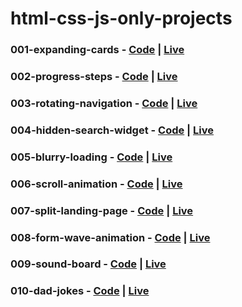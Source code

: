 # html-css-js-only-projects

### 001-expanding-cards - [Code](https://github.com/irahuldutta02/html-css-js-only-projects/tree/main/001-expanding-cards/) | [Live](https://irahuldutta02.github.io/html-css-js-only-projects/001-expanding-cards/)

### 002-progress-steps - [Code](https://github.com/irahuldutta02/html-css-js-only-projects/tree/main/002-progress-steps/) | [Live](https://irahuldutta02.github.io/html-css-js-only-projects/002-progress-steps/)

### 003-rotating-navigation - [Code](https://github.com/irahuldutta02/html-css-js-only-projects/tree/main/003-rotating-navigation/) | [Live](https://irahuldutta02.github.io/html-css-js-only-projects/003-rotating-navigation/)

### 004-hidden-search-widget - [Code](https://github.com/irahuldutta02/html-css-js-only-projects/tree/main/004-hidden-search-widget/) | [Live](https://irahuldutta02.github.io/html-css-js-only-projects/004-hidden-search-widget/)

### 005-blurry-loading - [Code](https://github.com/irahuldutta02/html-css-js-only-projects/tree/main/005-blurry-loading/) | [Live](https://irahuldutta02.github.io/html-css-js-only-projects/005-blurry-loading/)

### 006-scroll-animation - [Code](https://github.com/irahuldutta02/html-css-js-only-projects/tree/main/006-scroll-animation/) | [Live](https://irahuldutta02.github.io/html-css-js-only-projects/006-scroll-animation/)

### 007-split-landing-page - [Code](https://github.com/irahuldutta02/html-css-js-only-projects/tree/main/007-split-landing-page/) | [Live](https://irahuldutta02.github.io/html-css-js-only-projects/007-split-landing-page/)

### 008-form-wave-animation - [Code](https://github.com/irahuldutta02/html-css-js-only-projects/tree/main/008-form-wave-animation/) | [Live](https://irahuldutta02.github.io/html-css-js-only-projects/008-form-wave-animation/)

### 009-sound-board - [Code](https://github.com/irahuldutta02/html-css-js-only-projects/tree/main/009-sound-board/) | [Live](https://irahuldutta02.github.io/html-css-js-only-projects/009-sound-board/)

### 010-dad-jokes - [Code](https://github.com/irahuldutta02/html-css-js-only-projects/tree/main/010-dad-jokes/) | [Live](https://irahuldutta02.github.io/html-css-js-only-projects/010-dad-jokes/)